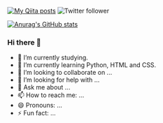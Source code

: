 [![My Qiita posts](https://qiita-badge.apiapi.app/s/hiro3pc/posts.svg)](http://qiita.com/hiro3pc)
![Twitter follower](https://img.shields.io/twitter/follow/hiro3pc?style=social)

[![Anurag's GitHub stats](https://github-readme-stats.vercel.app/api?username=hiro3pc&show_icons=true&count_private=true&theme=vision-friendly-dark&hide_border=true)](https://github.com/anuraghazra/github-readme-stats)

### Hi there 👋

- 🔭 I’m currently studying.
- 🌱 I’m currently learning Python, HTML and CSS.
- 👯 I’m looking to collaborate on ...
- 🤔 I’m looking for help with ...
- 💬 Ask me about ...
- 📫 How to reach me: ...
- 😄 Pronouns: ...
- ⚡ Fun fact: ...

<!--
**hiro3pc/hiro3pc** is a ✨ _special_ ✨ repository because its `README.md` (this file) appears on your GitHub profile.

Here are some ideas to get you started:

- 🔭 I’m currently working on ...
- 🌱 I’m currently learning ...
- 👯 I’m looking to collaborate on ...
- 🤔 I’m looking for help with ...
- 💬 Ask me about ...
- 📫 How to reach me: ...
- 😄 Pronouns: ...
- ⚡ Fun fact: ...
-->
